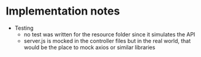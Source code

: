 # Implementation notes

- Testing
  - no test was written for the resource folder since it simulates the API
  - server.js is mocked in the controller files but in the real world, that would be the place to mock axios or similar libraries
